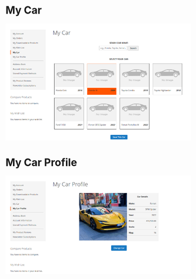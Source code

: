 # My Car

![alt text](https://github.com/nocoding-ron/carprofile/blob/main/my-car.png?raw=true)

# My Car Profile

![alt text](https://github.com/nocoding-ron/carprofile/blob/main/my-car-profile.png?raw=true)
